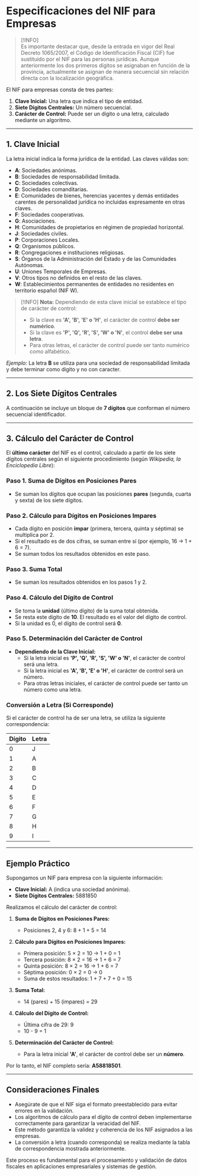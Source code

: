 # Especificaciones del NIF para Empresas

>[!INFO]  
>Es importante destacar que, desde la entrada en vigor del Real Decreto 1065/2007, el Código de Identificación Fiscal (CIF) fue sustituido por el NIF para las personas jurídicas. Aunque anteriormente los dos primeros dígitos se asignaban en función de la provincia, actualmente se asignan de manera secuencial sin relación directa con la localización geográfica.

El NIF para empresas consta de tres partes:

1. **Clave Inicial:** Una letra que indica el tipo de entidad.
2. **Siete Dígitos Centrales:** Un número secuencial.
3. **Carácter de Control:** Puede ser un dígito o una letra, calculado mediante un algoritmo.

---

## 1. Clave Inicial

La letra inicial indica la forma jurídica de la entidad. Las claves válidas son:

- **A**: Sociedades anónimas.
- **B**: Sociedades de responsabilidad limitada.
- **C**: Sociedades colectivas.
- **D**: Sociedades comanditarias.
- **E**: Comunidades de bienes, herencias yacentes y demás entidades carentes de personalidad jurídica no incluidas expresamente en otras claves.
- **F**: Sociedades cooperativas.
- **G**: Asociaciones.
- **H**: Comunidades de propietarios en régimen de propiedad horizontal.
- **J**: Sociedades civiles.
- **P**: Corporaciones Locales.
- **Q**: Organismos públicos.
- **R**: Congregaciones e instituciones religiosas.
- **S**: Órganos de la Administración del Estado y de las Comunidades Autónomas.
- **U**: Uniones Temporales de Empresas.
- **V**: Otros tipos no definidos en el resto de las claves.
- **W**: Establecimientos permanentes de entidades no residentes en territorio español (NIF W).

>[!INFO]
> **Nota:** Dependiendo de esta clave inicial se establece el tipo de carácter de control:
>
> - Si la clave es **'A', 'B', 'E' o 'H'**, el carácter de control **debe ser numérico**.
> - Si la clave es **'P', 'Q', 'R', 'S', 'W' o 'N'**, el control **debe ser una letra**.
> - Para otras letras, el carácter de control puede ser tanto numérico como alfabético.

*Ejemplo:* La letra **B** se utiliza para una sociedad de responsabilidad limitada y debe terminar como digito y no con caracter.

---

## 2. Los Siete Dígitos Centrales

A continuación se incluye un bloque de **7 dígitos** que conforman el número secuencial identificador.

---

## 3. Cálculo del Carácter de Control

El **último carácter** del NIF es el control, calculado a partir de los siete dígitos centrales según el siguiente procedimiento (según *Wikipedia, la Enciclopedia Libre*):

### Paso 1. Suma de Dígitos en Posiciones Pares

- Se suman los dígitos que ocupan las posiciones **pares** (segunda, cuarta y sexta) de los siete dígitos.

### Paso 2. Cálculo para Dígitos en Posiciones Impares

- Cada dígito en posición **impar** (primera, tercera, quinta y séptima) se multiplica por 2.
- Si el resultado es de dos cifras, se suman entre sí (por ejemplo, 16 → 1 + 6 = 7).
- Se suman todos los resultados obtenidos en este paso.

### Paso 3. Suma Total

- Se suman los resultados obtenidos en los pasos 1 y 2.

### Paso 4. Cálculo del Dígito de Control

- Se toma la **unidad** (último dígito) de la suma total obtenida.
- Se resta este dígito de **10**. El resultado es el valor del dígito de control.
- Si la unidad es 0, el dígito de control será **0**.

### Paso 5. Determinación del Carácter de Control

- **Dependiendo de la Clave Inicial:**
  - Si la letra inicial es **'P', 'Q', 'R', 'S', 'W' o 'N'**, el carácter de control será una letra.
  - Si la letra inicial es **'A', 'B', 'E' o 'H'**, el carácter de control será un número.
  - Para otras letras iniciales, el carácter de control puede ser tanto un número como una letra.

### Conversión a Letra (Si Corresponde)

Si el carácter de control ha de ser una letra, se utiliza la siguiente correspondencia:

| Dígito | Letra |
| ------ | ----- |
| 0      | J     |
| 1      | A     |
| 2      | B     |
| 3      | C     |
| 4      | D     |
| 5      | E     |
| 6      | F     |
| 7      | G     |
| 8      | H     |
| 9      | I     |

---

## Ejemplo Práctico

Supongamos un NIF para empresa con la siguiente información:

- **Clave Inicial:** A (indica una sociedad anónima).
- **Siete Dígitos Centrales:** 5881850

Realizamos el cálculo del carácter de control:

1. **Suma de Dígitos en Posiciones Pares:**  
   - Posiciones 2, 4 y 6: 8 + 1 + 5 = 14

2. **Cálculo para Dígitos en Posiciones Impares:**
   - Primera posición: 5 × 2 = 10 → 1 + 0 = 1  
   - Tercera posición: 8 × 2 = 16 → 1 + 6 = 7  
   - Quinta posición: 8 × 2 = 16 → 1 + 6 = 7  
   - Séptima posición: 0 × 2 = 0 → 0  
   - Suma de estos resultados: 1 + 7 + 7 + 0 = 15

3. **Suma Total:**  
   - 14 (pares) + 15 (impares) = 29

4. **Cálculo del Dígito de Control:**  
   - Última cifra de 29: 9  
   - 10 - 9 = 1

5. **Determinación del Carácter de Control:**  
   - Para la letra inicial **'A'**, el carácter de control debe ser un **número**.
  
Por lo tanto, el NIF completo sería: **A58818501**.

---

## Consideraciones Finales

- Asegúrate de que el NIF siga el formato preestablecido para evitar errores en la validación.
- Los algoritmos de cálculo para el dígito de control deben implementarse correctamente para garantizar la veracidad del NIF.
- Este método garantiza la validez y coherencia de los NIF asignados a las empresas.
- La conversión a letra (cuando corresponda) se realiza mediante la tabla de correspondencia mostrada anteriormente.

Este proceso es fundamental para el procesamiento y validación de datos fiscales en aplicaciones empresariales y sistemas de gestión.
